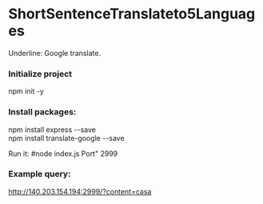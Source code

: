 # ShortSentenceTranslateto5Languages
Underline: Google translate.

### Initialize project
npm init -y

### Install packages:

npm install express --save  <br />
npm install translate-google --save

Run it: 
#node index.js
Port" 2999

### Example query:
http://140.203.154.194:2999/?content=casa
